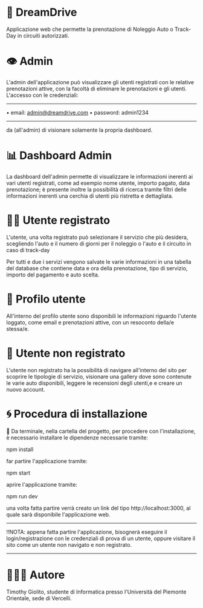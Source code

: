 # 🏁 DreamDrive 

Applicazione web che permette la prenotazione di Noleggio Auto o Track-Day in circuiti autorizzati.

# 👁 Admin

L'admin dell'applicazione può visualizzare gli utenti registrati con le relative prenotazioni attive, con la facoltà di eliminare le prenotazioni e gli utenti. 
L'accesso con le credenziali: 
_______________________________________________________

• email: admin@dreamdrive.com
• password: admin1234

_______________________________________________________

da (all'admin) di visionare solamente la propria dashboard. 

# 📊 Dashboard Admin

La dashboard dell'admin permette di visualizzare le informazioni inerenti ai vari utenti registrati, come ad esempio nome utente, importo pagato, data prenotazione; è presente inoltre la possibilità di ricerca tramite filtri delle informazioni inerenti una cerchia di utenti più ristretta e dettagliata.

# 👨‍💻 Utente registrato 

L'utente, una volta registrato può selezionare il servizio che più desidera, scegliendo l'auto e il numero di giorni per il noleggio o l'auto e il circuito in caso di track-day 

Per tutti e due i servizi vengono salvate le varie informazioni in una tabella del database che contiene data e ora della prenotazione, tipo di servizio, importo del pagamento e auto scelta.

# 🪪 Profilo utente

All'interno del profilo utente sono disponibili le informazioni riguardo l'utente loggato, come email e prenotazioni attive, con un resoconto della/e stessa/e.

# 👤 Utente non registrato 

L'utente non registrato ha la possibilità di navigare all'interno del sito per scoprire le tipologie di servizio, visionare una gallery dove sono contenute le varie auto disponibili, leggere le recensioni degli utenti,e e creare un nuovo account.

# 🌀 Procedura di installazione

📁 Da terminale, nella cartella del progetto, per procedere con l'installazione, è necessario installare le dipendenze necessarie tramite:

npm install

far partire l'applicazione tramite:

npm start

aprire l'applicazione tramite:

npm run dev

una volta fatta partire verrà creato un link del tipo http://localhost:3000, al quale sarà disponibile l'applicazione web.

_______________________________________________________

‼️NOTA: appena fatta partire l'applicazione, bisognerà eseguire il login/registrazione con le credenziali di prova di un utente, oppure visitare il sito come un utente non navigato e non registrato.
_______________________________________________________

# 🙋🏻‍♂️ Autore

Timothy Giolito, studente di Informatica presso l'Università del Piemonte Orientale, sede di Vercelli.
